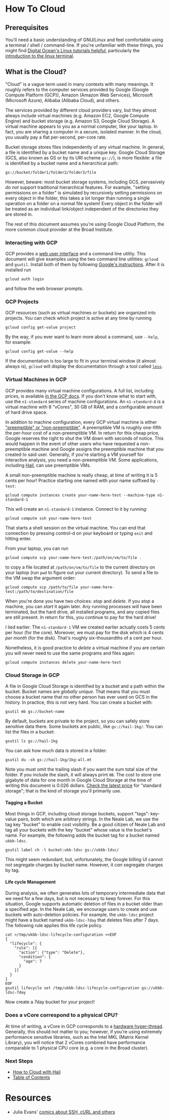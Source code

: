 # How To Cloud

## Prerequisites

You'll need a basic understanding of GNU/Linux and feel comfortable using a
terminal / shell / command-line. If you're unfamiliar with these things, you
might find [Digital Ocean's Linux tutorials
helpful](https://www.digitalocean.com/community/tutorial_series/getting-started-with-linux),
particularly the [introduction to the linux
terminal](https://www.digitalocean.com/community/tutorials/an-introduction-to-the-linux-terminal).

## What is the Cloud?

"Cloud" is a vague term used in many contexts with many meanings. It roughly
refers to the computer services provided by Google (Google Compute Platform
(GCP)), Amazon (Amazon Web Services), Microsoft (Microsoft Azure), Alibaba
(Alibaba Cloud), and others.

The services provided by different cloud providers vary, but they almost
always include virtual machines (e.g. Amazon EC2, Google Compute Engine) and
bucket storage (e.g. Amazon S3, Google Cloud Storage). A virtual machine appears
to you as a normal computer, like your laptop. In fact, you are sharing a
computer in a secure, isolated manner. In the cloud, you usually pay a flat
per-second, per-core rate.

Bucket storage stores files independently of any virtual machine. In general, a
file is identified by a bucket name and a unique key. Google Cloud Storage (GCS,
also known as GS or by its URI scheme `gs://`), is more flexible: a file is
identified by a bucket name and a hierarchical path:

```
gs://bucket/folder1/folder2/folder3/file
```

However, beware: most bucket storage systems, including GCS, pervasively *do
not* support traditional hierarchical features. For example, "setting
permissions on a folder" is simulated by recursively setting permissions on
every object in the folder, this takes a lot longer than running a single
operation on a folder on a normal file system! Every object in the folder will
be treated as an individual link/object independent of the directories they are
stored in.

The rest of this document assumes you're using Google Cloud Platform, the
more common cloud provider at the Broad Institute.

### Interacting with GCP

GCP provides a [web user interface](https://console.cloud.google.com) and a
command line utility. This document will give examples using the two command line
utilities: `gcloud` and `gsutil`. Install both of them by following [Google's
instructions](https://cloud.google.com/sdk/docs/downloads-interactive). After it
is installed run

```
gcloud auth login
```

and follow the web browser prompts.

### GCP Projects

GCP resources (such as virtual machines or buckets) are organized into
projects. You can check which project is active at any time by running

```
gcloud config get-value project
```

By the way, if you ever want to learn more about a command, use `--help`, for
example:

```
gcloud config get-value --help
```

If the documentation is too large to fit in your terminal window (it almost
always is), `gcloud` will display the documentation through a tool called
[`less`](https://en.wikipedia.org/wiki/Less_(Unix)).

### Virtual Machines in GCP

GCP provides many virtual machine configurations. A full list, including prices,
is available [in the GCP
docs](https://cloud.google.com/compute/vm-instance-pricing). If you don't know
what to start with, use the `n1-standard` series of machine configurations. An
`n1-standard-8` is a virtual machine with 8 "vCores", 30 GB of RAM, and a
configurable amount of hard drive space.

In addition to machine configuration, every GCP virtual machine is either
["preemptible" or
"non-preemptible"](https://cloud.google.com/compute/docs/instances/preemptible). A
preemptible VM is roughly one-fifth the per-hour cost of a non-preemptible
VM. In return for this cheap price, Google reserves the right to shut the VM
down with seconds of notice. This would happen in the event of other users who
have requested a non-preemptible machine and Google assigns the preemptible
machine that you created to said user.  Generally, if you're starting a VM
yourself for interactive analysis, you need a non-preemptible VM. Some
applications, including [Hail](https://hail.is), can use preemptible VMs.

A small non-preemptible machine is really cheap, at time of writing it is 5
cents per hour! Practice starting one named with your name suffixed by `-test`:

```
gcloud compute instances create your-name-here-test --machine-type n1-standard-1
```

This will create an `n1-standard-1` instance. Connect to it by running:

```
gcloud compute ssh your-name-here-test
```

That starts a shell session on the virtual machine. You can end that connection
by pressing control-d on your keyboard or typing `exit` and hitting enter.

From your laptop, you can run

```
gcloud compute scp your-name-here-test:/path/on/vm/to/file .
```

to copy a file located at `/path/on/vm/to/file` to the current directory on your
laptop (run `pwd` to figure out your current directory). To send a file to the
VM swap the argument order:

```
gcloud compute scp /path/to/file your-name-here-test:/path/to/destination/file
```

When you're done you have two choices: *stop* and *delete*. If you *stop* a machine,
you can *start* it again later. Any running processes will have been terminated,
but the hard drive, all installed programs, and any copied files are still
present. In return for this, you continue to pay for the hard drive!

I lied earlier. The `n1-standard-1` VM we created earlier actually costs 5 cents
per hour (for the core). Moreover, we must pay for the disk which is 4 cents
*per month* (for the disk). That's roughly six-thousandths of a cent per hour.

Nonetheless, it is good practice to *delete* a virtual machine if you are
certain you will never need to use the same programs and files again:

```
gcloud compute instances delete your-name-here-test
```

### Cloud Storage in GCP

A file in Google Cloud Storage is identified by a bucket and a path within the
bucket. Bucket names are *globally unique*. That means that you must choose a
bucket name that no other person has ever used on GCS in the history. In
practice, this is not very hard. You can create a bucket with:

```
gsutil mb gs://bucket-name
```

By default, buckets are private to the project, so you can safely store
sensitive data there. Some buckets are public, like `gs://hail-1kg/`. You can
list the files in a bucket:

```
gsutil ls gs://hail-1kg
```

You can ask how much data is stored in a folder:

```
gsutil du -sh gs://hail-1kg/1kg-all.mt
```

Note you must omit the trailing slash if you want the sum total size of the
folder. If you include the slash, it will always print `0B`. The cost to store
one gigabyte of data for one month in Google Cloud Storage at the time of
writing this document is 0.026 dollars. [Check the latest
price](https://cloud.google.com/storage/pricing) for "standard storage"; that is
the kind of storage you'll primarily use.

#### Tagging a Bucket

Most things in GCP, including cloud storage buckets, support "tags": key-value
pairs, both which are arbitrary strings. In the Neale Lab, we use the tag key
"bucket" to enable cost visibility. Be a good citizen of Neale Lab and tag all
your buckets with the key "bucket" whose value is the bucket's name. For
example, the following adds the bucket tag for a bucket named `ukbb-ldsc`.

```
gsutil label ch -l bucket:ukb-ldsc gs://ukbb-ldsc/
```

This might seem redundant, but, unfortunately, the Google billing UI cannot not
segregate charges by bucket name. However, it *can* segregate charges by tag.

#### Life cycle Management

During analysis, we often generates lots of temporary intermediate data that we
need for a few days, but is not necessary to keep forever. For this situation,
Google supports automatic deletion of files in a bucket older than a specified
age. In the Neale Lab, we encourage users to create and use buckets with
auto-deletion policies. For example, the `ukbb-ldsc` project might have a bucket
named `ukbb-ldsc-7day` that deletes files after 7 days. The following rule
applies this life cycle policy.

```
cat >/tmp/ukbb-ldsc-lifecycle-configuration <<EOF
{
  "lifecycle": {
    "rule": [{
      "action": {"type": "Delete"},
      "condition": {
        "age": 7
      }
    }]
  }
}
EOF
gsutil lifecycle set /tmp/ukbb-ldsc-lifecycle-configuration gs://ukbb-ldsc-7day
```

Now create a 7day bucket for your project!

### Does a vCore correspond to a physical CPU?

At time of writing, a vCore in GCP corresponds to a [hardware
hyper-thread](https://en.wikipedia.org/wiki/Hyper-threading). Generally, this
should not matter to you; however, if you're using extremely performance
sensitive libraries, such as the Intel MKL (Matrix Kernel Library), you will
notice that 2 vCores combined have performance comparable to 1 physical CPU core
(e.g. a core in the Broad cluster).

### Next Steps

- [How to Cloud with Hail](./how-to-cloud-with-hail.md)
- [Table of Contents](./README.md)

# Resources

- Julia Evans' [comics about SSH, cURL and others](https://jvns.ca/blog/2019/02/10/a-few-networking-tool-comics/)
